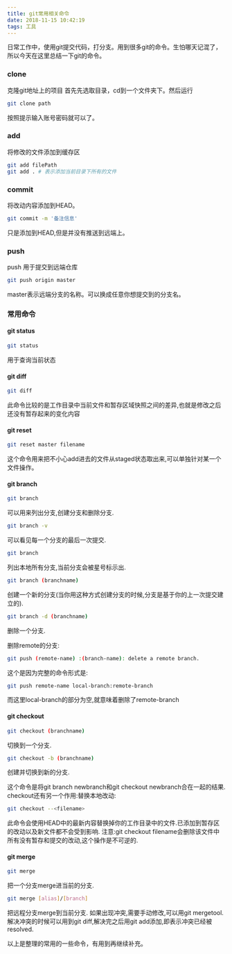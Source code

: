 ```yaml
---
title: git常用相关命令
date: 2018-11-15 10:42:19
tags: 工具
---
```

日常工作中，使用git提交代码，打分支。用到很多git的命令。生怕哪天记混了，所以今天在这里总结一下git的命令。

### clone
克隆git地址上的项目
首先先选取目录，cd到一个文件夹下。然后运行
```bash
git clone path
```
按照提示输入账号密码就可以了。
### add
将修改的文件添加到缓存区
```bash
git add filePath
git add . # 表示添加当前目录下所有的文件
```
### commit
将改动内容添加到HEAD。
```bash
git commit -m '备注信息'
```
只是添加到HEAD,但是并没有推送到远端上。

### push
push 用于提交到远端仓库
```bash
git push origin master
```
master表示远端分支的名称。可以换成任意你想提交到的分支名。

### 常用命令
#### git status
```bash
git status
```
用于查询当前状态
#### git diff
```bash
git diff
```
此命令比较的是工作目录中当前文件和暂存区域快照之间的差异,也就是修改之后还没有暂存起来的变化内容
#### git reset
```bash
git reset master filename
```
这个命令用来把不小心add进去的文件从staged状态取出来,可以单独针对某一个文件操作。
#### git branch
```bash
git branch
```
可以用来列出分支,创建分支和删除分支.
```bash
git branch -v
```
可以看见每一个分支的最后一次提交.
```bash
git branch
```
列出本地所有分支,当前分支会被星号标示出.
```bash
git branch (branchname)
```
创建一个新的分支(当你用这种方式创建分支的时候,分支是基于你的上一次提交建立的). 
```bash
git branch -d (branchname)
```
删除一个分支.

删除remote的分支:
```bash
git push (remote-name) :(branch-name): delete a remote branch.
```
这个是因为完整的命令形式是:
```bash
git push remote-name local-branch:remote-branch
```
而这里local-branch的部分为空,就意味着删除了remote-branch
#### git checkout
```bash
git checkout (branchname)
```
切换到一个分支.
```bash
git checkout -b (branchname)
```
创建并切换到新的分支.

这个命令是将git branch newbranch和git checkout newbranch合在一起的结果.
checkout还有另一个作用:替换本地改动:
```bash
git checkout --<filename>
```
此命令会使用HEAD中的最新内容替换掉你的工作目录中的文件.已添加到暂存区的改动以及新文件都不会受到影响.
注意:git checkout filename会删除该文件中所有没有暂存和提交的改动,这个操作是不可逆的.
#### git merge
```bash
git merge
```
把一个分支merge进当前的分支.
```bash
git merge [alias]/[branch]
```
把远程分支merge到当前分支.
如果出现冲突,需要手动修改,可以用git mergetool.
解决冲突的时候可以用到git diff,解决完之后用git add添加,即表示冲突已经被resolved.

以上是整理的常用的一些命令，有用到再继续补充。












